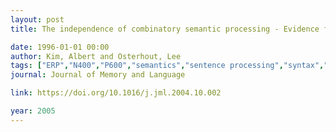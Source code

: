 ```yaml
---
layout: post
title: The independence of combinatory semantic processing - Evidence from event-related potentials

date: 1996-01-01 00:00
author: Kim, Albert and Osterhout, Lee
tags: ["ERP","N400","P600","semantics","sentence processing","syntax","thematic roles"]
journal: Journal of Memory and Language

link: https://doi.org/10.1016/j.jml.2004.10.002

year: 2005
---
```



